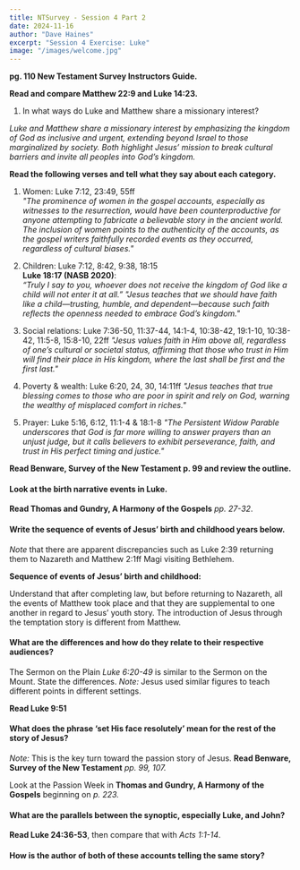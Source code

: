 ```yaml
---
title: NTSurvey - Session 4 Part 2
date: 2024-11-16
author: "Dave Haines"
excerpt: "Session 4 Exercise: Luke"
image: "/images/welcome.jpg"
---
```


**pg. 110 New Testament Survey Instructors Guide.**

**Read and compare Matthew 22:9 and Luke 14:23.**
1. In what ways do Luke and Matthew share a missionary interest?

*Luke and Matthew share a missionary interest by emphasizing the kingdom of God as inclusive and urgent, extending beyond Israel to those marginalized by society. Both highlight Jesus’ mission to break cultural barriers and invite all peoples into God’s kingdom.*

**Read the following verses and tell what they say about each category.**  
1. Women: Luke 7:12, 23:49, 55ff  
*"The prominence of women in the gospel accounts, especially as witnesses to the resurrection, would have been counterproductive for anyone attempting to fabricate a believable story in the ancient world. The inclusion of women points to the authenticity of the accounts, as the gospel writers faithfully recorded events as they occurred, regardless of cultural biases."*  

2. Children: Luke 7:12, 8:42, 9:38, 18:15  
**Luke 18:17 (NASB 2020)**:  
*“Truly I say to you, whoever does not receive the kingdom of God like a child will not enter it at all.”* 
*"Jesus teaches that we should have faith like a child—trusting, humble, and dependent—because such faith reflects the openness needed to embrace God’s kingdom."*

3. Social relations: Luke 7:36-50, 11:37-44, 14:1-4, 10:38-42, 19:1-10, 10:38-42, 11:5-8, 15:8-10, 22ff
*"Jesus values faith in Him above all, regardless of one’s cultural or societal status, affirming that those who trust in Him will find their place in His kingdom, where the last shall be first and the first last."*  

4. Poverty & wealth: Luke 6:20, 24, 30, 14:11ff
*"Jesus teaches that true blessing comes to those who are poor in spirit and rely on God, warning the wealthy of misplaced comfort in riches."*

5. Prayer: Luke 5:16, 6:12, 11:1-4 & 18:1-8
*"The Persistent Widow Parable underscores that God is far more willing to answer prayers than an unjust judge, but it calls believers to exhibit perseverance, faith, and trust in His perfect timing and justice."*

**Read Benware, Survey of the New Testament p. 99 and review the outline.**  

#### Look at the birth narrative events in Luke.
**Read Thomas and Gundry, A Harmony of the Gospels** *pp. 27-32*.

#### Write the sequence of events of Jesus’ birth and childhood years below.  
*Note* that there are apparent discrepancies such as Luke 2:39 returning them to Nazareth and Matthew 2:1ff Magi visiting Bethlehem.  

**Sequence of events of Jesus’ birth and childhood:**

Understand that after completing law, but before returning to Nazareth, all the events of Matthew took place and that they are supplemental to one another in regard to Jesus’ youth story. The introduction of Jesus through the temptation story is different from Matthew.

#### What are the differences and how do they relate to their respective audiences?

The Sermon on the Plain *Luke 6:20-49* is similar to the Sermon on the Mount. State the differences. 
*Note:* Jesus used similar figures to teach different points in different settings.  

**Read Luke 9:51**
#### What does the phrase ‘set His face resolutely’ mean for the rest of the story of Jesus?
*Note:* This is the key turn toward the passion story of Jesus. **Read Benware, Survey of the New Testament** *pp. 99, 107.*


Look at the Passion Week in **Thomas and Gundry, A Harmony of the Gospels**
beginning on *p. 223.*  
#### What are the parallels between the synoptic, especially Luke, and John?  

**Read Luke 24:36-53**, then compare that with *Acts 1:1-14*.
#### How is the author of both of these accounts telling the same story?
